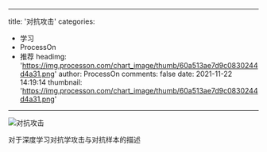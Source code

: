 
---
title: '对抗攻击'
categories: 
 - 学习
 - ProcessOn
 - 推荐
headimg: 'https://img.processon.com/chart_image/thumb/60a513ae7d9c0830244d4a31.png'
author: ProcessOn
comments: false
date: 2021-11-22 14:19:14
thumbnail: 'https://img.processon.com/chart_image/thumb/60a513ae7d9c0830244d4a31.png'
---

<div>   
<img class="thumb" alt="对抗攻击" src="https://img.processon.com/chart_image/thumb/60a513ae7d9c0830244d4a31.png" referrerpolicy="no-referrer">
<p>对于深度学习对抗学攻击与对抗样本的描述</p>  
</div>
            
